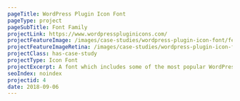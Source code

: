 ```yaml
---
pageTitle: WordPress Plugin Icon Font
pageType: project
pageSubTitle: Font Family
projectLink: https://www.wordpresspluginicons.com/
projectFeatureImage: /images/case-studies/wordpress-plugin-icon-font/feature.jpg
projectFeatureImageRetina: /images/case-studies/wordpress-plugin-icon-font/feature.jpg
projectClass: has-case-study
projectType: Icon Font
projectExcerpt: A font which includes some of the most popular WordPress plugin icons.
seoIndex: noindex
projectid: 4
date: 2018-09-06
---
```

